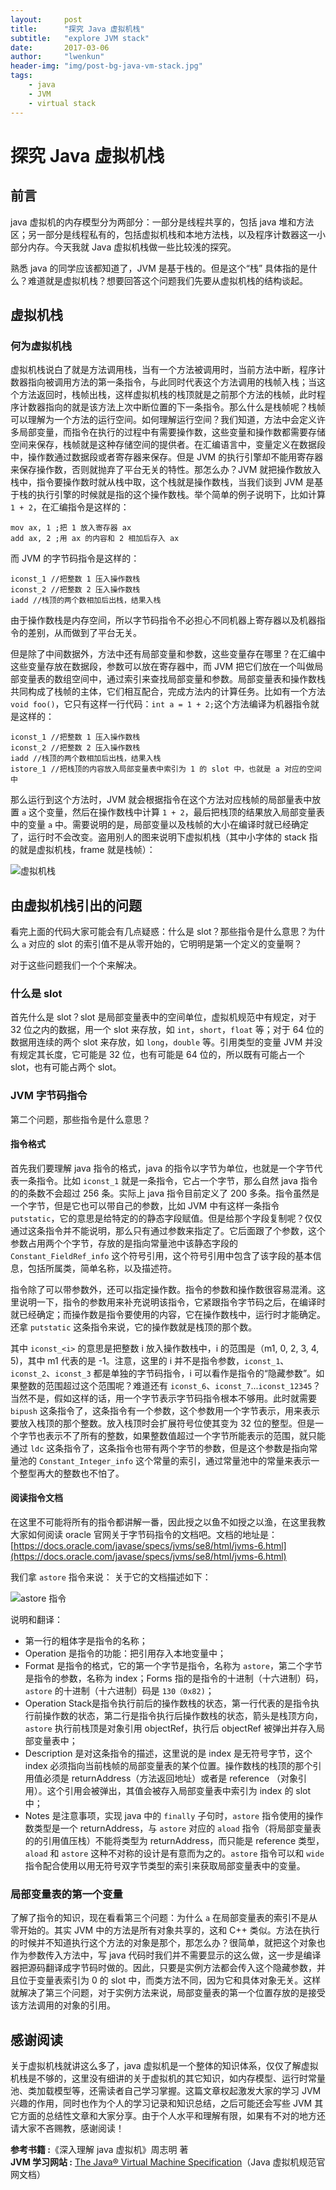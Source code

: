 ```yaml
---
layout:     post
title:      "探究 Java 虚拟机栈"
subtitle:   "explore JVM stack"
date:       2017-03-06
author:     "lwenkun"
header-img: "img/post-bg-java-vm-stack.jpg"
tags:
    - java
    - JVM
    - virtual stack
---
```



# 探究 Java 虚拟机栈 #
## 前言 ##
java 虚拟机的内存模型分为两部分：一部分是线程共享的，包括 java 堆和方法区；另一部分是线程私有的，包括虚拟机栈和本地方法栈，以及程序计数器这一小部分内存。今天我就 Java 虚拟机栈做一些比较浅的探究。

熟悉 java 的同学应该都知道了，JVM 是基于栈的。但是这个“栈” 具体指的是什么？难道就是虚拟机栈？想要回答这个问题我们先要从虚拟机栈的结构谈起。

## 虚拟机栈 ##
### 何为虚拟机栈 ###
 虚拟机栈说白了就是方法调用栈，当有一个方法被调用时，当前方法中断，程序计数器指向被调用方法的第一条指令，与此同时代表这个方法调用的栈帧入栈；当这个方法返回时，栈帧出栈，这样虚拟机栈的栈顶就是之前那个方法的栈帧，此时程序计数器指向的就是该方法上次中断位置的下一条指令。那么什么是栈帧呢？栈帧可以理解为一个方法的运行空间。如何理解运行空间？我们知道，方法中会定义许多局部变量，而指令在执行的过程中有需要操作数，这些变量和操作数都需要存储空间来保存，栈帧就是这种存储空间的提供者。在汇编语言中，变量定义在数据段中，操作数通过数据段或者寄存器来保存。但是 JVM 的执行引擎却不能用寄存器来保存操作数，否则就抛弃了平台无关的特性。那怎么办？JVM 就把操作数放入栈中，指令要操作数时就从栈中取，这个栈就是操作数栈，当我们谈到 JVM 是基于栈的执行引擎的时候就是指的这个操作数栈。举个简单的例子说明下，比如计算 `1 + 2`，在汇编指令是这样的：

```armasm
mov ax, 1 ;把 1 放入寄存器 ax
add ax, 2 ;用 ax 的内容和 2 相加后存入 ax
```

而 JVM 的字节码指令是这样的：

```armasm
iconst_1 //把整数 1 压入操作数栈
iconst_2 //把整数 2 压入操作数栈
iadd //栈顶的两个数相加后出栈，结果入栈
```

由于操作数栈是内存空间，所以字节码指令不必担心不同机器上寄存器以及机器指令的差别，从而做到了平台无关。

但是除了中间数据外，方法中还有局部变量和参数，这些变量存在哪里？在汇编中这些变量存放在数据段，参数可以放在寄存器中，而 JVM 把它们放在一个叫做局部变量表的数组空间中，通过索引来查找局部变量和参数。局部变量表和操作数栈共同构成了栈帧的主体，它们相互配合，完成方法内的计算任务。比如有一个方法 `void foo()`，它只有这样一行代码：`int a = 1 + 2;`这个方法编译为机器指令就是这样的：

```armasm
iconst_1 //把整数 1 压入操作数栈
iconst_2 //把整数 2 压入操作数栈
iadd //栈顶的两个数相加后出栈，结果入栈
istore_1 //把栈顶的内容放入局部变量表中索引为 1 的 slot 中，也就是 a 对应的空间中
```

那么运行到这个方法时，JVM 就会根据指令在这个方法对应栈帧的局部量表中放置 `a` 这个变量，然后在操作数栈中计算 `1 + 2`，最后把栈顶的结果放入局部变量表中的变量 `a` 中。需要说明的是，局部变量以及栈帧的大小在编译时就已经确定了，运行时不会改变。盗用别人的图来说明下虚拟机栈（其中小字体的 stack 指的就是虚拟机栈，frame 就是栈帧）：

![虚拟机栈](/img/in-post/post_java_vm_stack/vm_stack.png)

## 由虚拟机栈引出的问题 ##

看完上面的代码大家可能会有几点疑惑：什么是 slot？那些指令是什么意思？为什么 `a` 对应的 slot 的索引值不是从零开始的，它明明是第一个定义的变量啊？

对于这些问题我们一个个来解决。

### 什么是 slot ###

首先什么是 slot？slot 是局部变量表中的空间单位，虚拟机规范中有规定，对于 32 位之内的数据，用一个 slot 来存放，如 `int`，`short`，`float` 等；对于 64 位的数据用连续的两个 slot 来存放，如 `long`，`double` 等。引用类型的变量 JVM 并没有规定其长度，它可能是 32 位，也有可能是 64 位的，所以既有可能占一个 slot，也有可能占两个 slot。

### JVM 字节码指令 ###
第二个问题，那些指令是什么意思？

#### 指令格式 ####
首先我们要理解 java 指令的格式，java 的指令以字节为单位，也就是一个字节代表一条指令。比如 `iconst_1` 就是一条指令，它占一个字节，那么自然 java 指令的的条数不会超过 256 条。实际上 java 指令目前定义了 200 多条。指令虽然是一个字节，但是它也可以带自己的参数，比如 JVM 中有这样一条指令 `putstatic`，它的意思是给特定的的静态字段赋值。但是给那个字段复制呢？仅仅通过这条指令并不能说明，那么只有通过参数来指定了。它后面跟了个参数，这个参数占用两个个字节，存放的是指向常量池中该静态字段的 `Constant_FieldRef_info` 这个符号引用，这个符号引用中包含了该字段的基本信息，包括所属类，简单名称，以及描述符。

指令除了可以带参数外，还可以指定操作数。指令的参数和操作数很容易混淆。这里说明一下，指令的参数用来补充说明该指令，它紧跟指令字节码之后，在编译时就已经确定；而操作数是指令要使用的内容，它在操作数栈中，运行时才能确定。还拿 `putstatic` 这条指令来说，它的操作数就是栈顶的那个数。

其中 `iconst_<i>` 的意思是把整数 i 放入操作数栈中，i 的范围是（m1, 0, 2, 3, 4, 5)，其中 m1 代表的是 -1。注意，这里的 i 并不是指令参数，`iconst_1`、`iconst_2`、`iconst_3` 都是单独的字节码指令，i 可以看作是指令的“隐藏参数”。如果整数的范围超过这个范围呢？难道还有 `iconst_6`、`iconst_7`...`iconst_12345`？当然不是，假如这样的话，用一个字节表示字节码指令根本不够用。此时就需要 `bipush` 这条指令了，这条指令有一个参数，这个参数用一个字节表示，用来表示要放入栈顶的那个整数。放入栈顶时会扩展符号位使其变为 32 位的整型。但是一个字节也表示不了所有的整数，如果整数值超过一个字节所能表示的范围，就只能通过 `ldc` 这条指令了，这条指令也带有两个字节的参数，但是这个参数是指向常量池的 `Constant_Integer_info` 这个常量的索引，通过常量池中的常量来表示一个整型再大的整数也不怕了。

#### 阅读指令文档 ####
在这里不可能将所有的指令都讲解一番，因此授之以鱼不如授之以渔，在这里我教大家如何阅读 oracle 官网关于字节码指令的文档吧。文档的地址是：[https://docs.oracle.com/javase/specs/jvms/se8/html/jvms-6.html](https://docs.oracle.com/javase/specs/jvms/se8/html/jvms-6.html)

我们拿 `astore` 指令来说：
关于它的文档描述如下：

![astore 指令](/img/in-post/post_java_vm_stack/java_instruction_astore.png)

说明和翻译：

- 第一行的粗体字是指令的名称；
- Operation 是指令的功能：把引用存入本地变量中；
- Format 是指令的格式，它的第一个字节是指令，名称为 `astore`，第二个字节是指令的参数，名称为 index；Forms 指的是指令的十进制（十六进制）码，`astore` 的十进制（十六进制）码是 `130（0x82)`；
- Operation Stack是指令执行前后的操作数栈的状态，第一行代表的是指令执行前操作数的状态，第二行是指令执行后操作数栈的状态，箭头是栈顶方向，`astore` 执行前栈顶是对象引用 objectRef，执行后 objectRef 被弹出并存入局部变量表中；
- Description 是对这条指令的描述，这里说的是 index 是无符号字节，这个 index 必须指向当前栈帧的局部变量表的某个位置。操作数栈的栈顶的那个引用值必须是 returnAddress（方法返回地址）或者是 reference （对象引用）。这个引用会被弹出，其值会被存入局部变量表中索引为 index 的 slot 中；
- Notes 是注意事项，实现 java 中的 `finally` 子句时，`astore` 指令使用的操作数类型是一个 returnAddress，与 `astore` 对应的 `aload` 指令（将局部变量表的的引用值压栈）不能将类型为 returnAddress，而只能是 reference 类型，`aload` 和 `astore` 这种不对称的设计是有意而为之的。`astore` 指令可以和 `wide` 指令配合使用以用无符号双字节类型的索引来获取局部变量表中的变量。

### 局部变量表的第一个变量 ###
了解了指令的知识，现在看看第三个问题：为什么 `a` 在局部变量表的索引不是从零开始的。其实 JVM  中的方法是所有对象共享的，这和 C++ 类似。方法在执行的时候并不知道执行这个方法的对象是那个，那怎么办？很简单，就把这个对象也作为参数传入方法中，写 java 代码时我们并不需要显示的这么做，这一步是编译器把源码翻译成字节码时做的。因此，只要是实例方法都会传入这个隐藏参数，并且位于变量表索引为 0 的 slot 中，而类方法不同，因为它和具体对象无关。这样就解决了第三个问题，对于实例方法来说，局部变量表的第一个位置存放的是接受该方法调用的对象的引用。

## 感谢阅读 ##
关于虚拟机栈就讲这么多了，java 虚拟机是一个整体的知识体系，仅仅了解虚拟机栈是不够的，这里没有细讲的关于虚拟机的其它知识，如内存模型、运行时常量池、类加载模型等，还需读者自己学习掌握。这篇文章权起激发大家的学习 JVM 兴趣的作用，同时也作为个人的学习记录和知识总结，之后可能还会写些 JVM 其它方面的总结性文章和大家分享。由于个人水平和理解有限，如果有不对的地方还请大家不吝赐教，感谢阅读！

<b> 参考书籍 :</b>《深入理解 java 虚拟机》周志明 著  
<b> JVM 学习网站 :</b> [The Java® Virtual Machine Specification](https://docs.oracle.com/javase/specs/jvms/se8/html/index.html)（Java 虚拟机规范官网文档）
